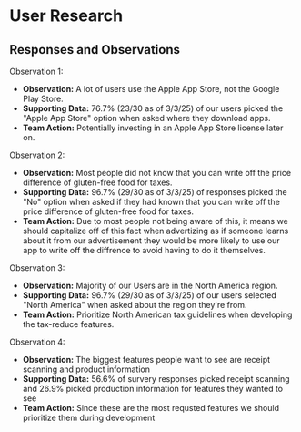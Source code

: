 # User Research

## Responses and Observations

Observation 1:
- **Observation:** A lot of users use the Apple App Store, not the Google Play Store.
- **Supporting Data:** 76.7% (23/30 as of 3/3/25) of our users picked the "Apple App Store" option when asked where they download apps.
- **Team Action:** Potentially investing in an Apple App Store license later on.

Observation 2:
- **Observation:** Most people did not know that you can write off the price difference of gluten-free food for taxes.
- **Supporting Data:** 96.7% (29/30 as of 3/3/25) of responses picked the "No" option when asked if they had known that you can write off the price difference of gluten-free food for taxes.
- **Team Action:** Due to most people not being aware of this, it means we should capitalize off of this fact when advertizing as if someone learns about it from our advertisement they would be more likely to use our app to write off the diffrence to avoid having to do it themselves.

Observation 3:
- **Observation:** Majority of our Users are in the North America region.
- **Supporting Data:** 96.7% (29/30 as of 3/3/25) of our users selected "North America" when asked about the region they're from.
- **Team Action:** Prioritize North American tax guidelines when developing the tax-reduce features.

Observation 4:
- **Observation:** The biggest features people want to see are receipt scanning and product information
- **Supporting Data:** 56.6% of survery responses picked receipt scanning and 26.9% picked production information for features they wanted to see
- **Team Action:** Since these are the most requsted features we should prioritize them during development
